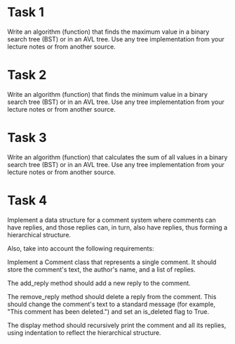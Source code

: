# Task 1

Write an algorithm (function) that finds the maximum value in a binary search tree (BST) or in an AVL tree.
Use any tree implementation from your lecture notes or from another source.

# Task 2

Write an algorithm (function) that finds the minimum value in a binary search tree (BST) or in an AVL tree.
Use any tree implementation from your lecture notes or from another source.

# Task 3

Write an algorithm (function) that calculates the sum of all values in a binary search tree (BST) or in an AVL tree.
Use any tree implementation from your lecture notes or from another source.

# Task 4

Implement a data structure for a comment system where comments can have replies, and those replies can, in turn, also have replies, thus forming a hierarchical structure.

Also, take into account the following requirements:

Implement a Comment class that represents a single comment. It should store the comment's text, the author's name, and a list of replies.

The add_reply method should add a new reply to the comment.

The remove_reply method should delete a reply from the comment. This should change the comment's text to a standard message (for example, "This comment has been deleted.") and set an is_deleted flag to True.

The display method should recursively print the comment and all its replies, using indentation to reflect the hierarchical structure.
